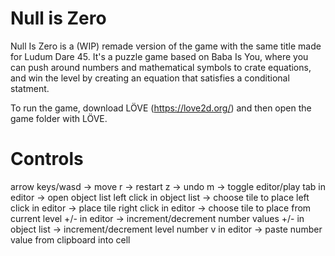 # Null is Zero

Null Is Zero is a (WIP) remade version of the game with the same title made for Ludum Dare 45.
It's a puzzle game based on Baba Is You, where you can push around numbers and mathematical symbols to crate equations, and win the level by creating an equation that satisfies a conditional statment.

To run the game, download LÖVE (https://love2d.org/) and then open the game folder with LÖVE.

# Controls

arrow keys/wasd -> move
r -> restart
z -> undo
m -> toggle editor/play
tab in editor -> open object list
left click in object list -> choose tile to place
left click in editor -> place tile
right click in editor -> choose tile to place from current level
+/- in editor -> increment/decrement number values
+/- in object list -> increment/decrement level number
v in editor -> paste number value from clipboard into cell
